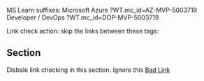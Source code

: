 MS Learn suffixes:
Microsoft Azure	        ?WT.mc_id=AZ-MVP-5003719
Developer / DevOps	    ?WT.mc_id=DOP-MVP-5003719



Link check action: skip the links between these tags:

<!-- markdown-link-check-disable -->
## Section

Disbale link checking in this section. Ignore this [Bad Link](https://exampleexample.cox)
<!-- markdown-link-check-enable -->